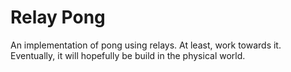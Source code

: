 # Relay Pong
An implementation of pong using relays. At least, work towards it. Eventually, it will hopefully be build in the physical world.
